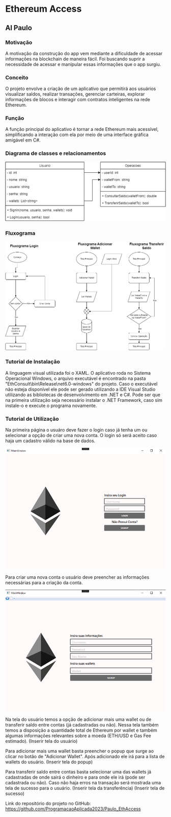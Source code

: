 # Ethereum Access
## Al Paulo

### Motivação
A motivação da construção do app vem mediante a dificuldade de acessar informações na blockchain de maneira fácil.
Foi buscando suprir a necessidade de acessar e manipular essas informações que o app surgiu.

### Conceito
O projeto envolve a criação de um aplicativo que permitirá aos usuários visualizar saldos, realizar transações, gerenciar carteiras, explorar informações de blocos e interagir com contratos inteligentes na rede Ethereum.

### Função
A função principal do aplicativo é tornar a rede Ethereum mais acessível, simplificando a interação com ela por meio de uma interface gráfica amigável em C#.

### Diagrama de classes e relacionamentos
![CLASS](DiagramaFluxograma/DiagramaClasses.png)

### Fluxograma
![CLASS](DiagramaFluxograma/Fluxograma.png)

### Tutorial de Instalação

A linguagem visual utilizada foi o XAML.
O aplicativo roda no Sistema Operacional Windows, o arquivo executável é encontrado na pasta "EthConsult\bin\Release\net6.0-windows" do projeto.
Caso o executável não esteja disponível ele pode ser gerado utilizando a IDE Visual Studio utilizando as bibliotecas de desenvolvimento em .NET e C#. 
Pode ser que na primeira utilização seja necessário instalar o .NET Framework, caso sim instale-o e execute o programa novamente.

### Tutorial de Utilização
Na primeira página o usuáro deve fazer o login caso já tenha um ou selecionar a opção de criar uma nova conta.
O login só será aceito caso haja um cadastro válido na base de dados.

![CLASS](Tutorial/Login.png)

Para criar uma nova conta o usuário deve preencher as informações necessárias para a criação da conta.

![CLASS](Tutorial/Cadastro.png)

Na tela do usuário temos a opção de adicionar mais uma wallet ou de transferir saldo entre contas (já cadastradas ou não).
Nessa tela também temos a disposição a quantidade total de Ethereum por wallet e também algumas informações relevantes sobre a moeda (ETH/USD e Gas Fee estimado).
(Inserir tela do usuário)

Para adicionar mais uma wallet basta preencher o popup que surge ao clicar no botão de "Adicionar Wallet".
Após adicionado ele irá para a lista de wallets do usuário.
(Inserir tela do popup)

Para transferir saldo entre contas basta selecionar uma das wallets já cadastradas de onde sairá o dinheiro e para onde ele irá (pode ser cadastrada ou não).
Caso não haja erros na transação será mostrada uma tela de sucesso para o usuário.
(Inserir tela da transferência)
(Inserir tela de sucesso)

Link do repositório do projeto no GitHub: https://github.com/ProgramacaoAplicada2023/Paulo_EthAccess
